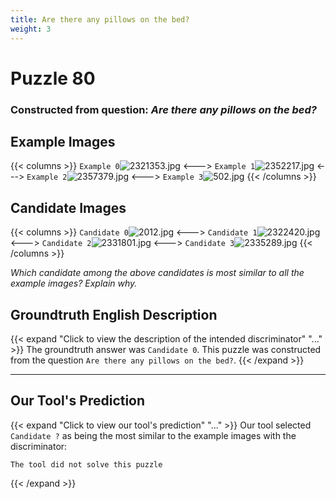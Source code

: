 ```yaml
---
title: Are there any pillows on the bed?
weight: 3
---
```


# Puzzle 80
### Constructed from question: _Are there any pillows on the bed?_


## Example Images
{{< columns >}}
`Example 0`![2321353.jpg](/gqa_images/2321353.jpg)
<--->
`Example 1`![2352217.jpg](/gqa_images/2352217.jpg)
<--->
`Example 2`![2357379.jpg](/gqa_images/2357379.jpg)
<--->
`Example 3`![502.jpg](/gqa_images/502.jpg)
{{< /columns >}}

## Candidate Images
{{< columns >}}
`Candidate 0`![2012.jpg](/gqa_images/2012.jpg)
<--->
`Candidate 1`![2322420.jpg](/gqa_images/2322420.jpg)
<--->
`Candidate 2`![2331801.jpg](/gqa_images/2331801.jpg)
<--->
`Candidate 3`![2335289.jpg](/gqa_images/2335289.jpg)
{{< /columns >}}

*Which candidate among the above candidates is most similar to all the example images? Explain why.*

## Groundtruth English Description

{{< expand "Click to view the description of the intended discriminator" "..." >}}
The groundtruth answer was `Candidate 0`. This puzzle was constructed from the question `Are there any pillows on the bed?`.
{{< /expand >}}

---

## Our Tool's Prediction

{{< expand "Click to view our tool's prediction" "..." >}}
Our tool selected `Candidate ?` as being the most similar to the example images with the discriminator:
```plaintext
The tool did not solve this puzzle
```
{{< /expand >}}
